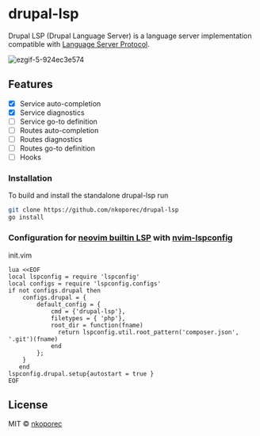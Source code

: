 # drupal-lsp

Drupal LSP (Drupal Language Server) is a language server implementation compatible with [Language Server Protocol](https://github.com/microsoft/language-server-protocol).



![ezgif-5-924ec3e574](https://user-images.githubusercontent.com/35064680/159663609-8d8df566-d81f-4db1-8a3c-f67e4726fa7f.gif)




## Features

- [x] Service auto-completion
- [x] Service diagnostics
- [ ] Service go-to definition
- [ ] Routes auto-completion
- [ ] Routes diagnostics
- [ ] Routes go-to definition
- [ ] Hooks

### Installation

To build and install the standalone drupal-lsp run

```bash
git clone https://github.com/nkoporec/drupal-lsp
go install
```

### Configuration for [neovim builtin LSP](https://neovim.io/doc/user/lsp.html) with [nvim-lspconfig](https://github.com/neovim/nvim-lspconfig)

init.vim

```vim
lua <<EOF
local lspconfig = require 'lspconfig'
local configs = require 'lspconfig.configs'
if not configs.drupal then
	configs.drupal = {
		default_config = {
    		cmd = {'drupal-lsp'},
    		filetypes = { 'php'},
			root_dir = function(fname)
			  return lspconfig.util.root_pattern('composer.json', '.git')(fname)
			end
		};
	}
   end
lspconfig.drupal.setup{autostart = true }
EOF

```

## License

MIT © [nkoporec](https://github.com/nkoporec) 
